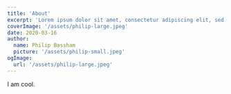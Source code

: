 ```yaml
---
title: 'About'
excerpt: 'Lorem ipsum dolor sit amet, consectetur adipiscing elit, sed do eiusmod tempor incididunt ut labore et dolore magna aliqua. Praesent elementum facilisis leo vel fringilla est ullamcorper eget. At imperdiet dui accumsan sit amet nulla facilities morbi tempus.'
coverImage: '/assets/philip-large.jpeg'
date: 2020-03-16
author:
  name: Philip Bassham
  picture: '/assets/philip-small.jpeg'
ogImage:
  url: '/assets/philip-large.jpeg'
---
```


I am cool.